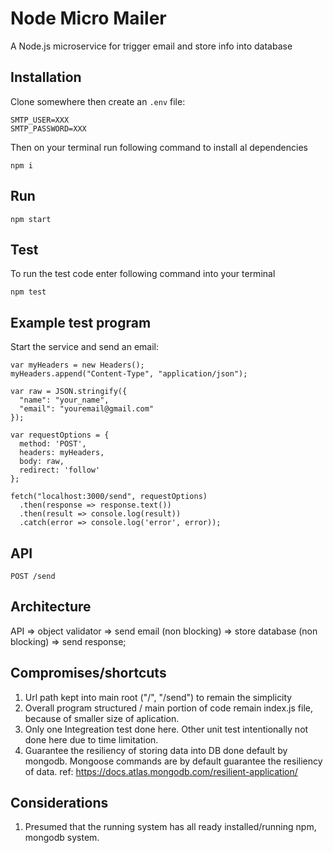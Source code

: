 # Node Micro Mailer

A Node.js microservice for trigger email and store info into database

## Installation

Clone somewhere then create an `.env` file:

```
SMTP_USER=XXX
SMTP_PASSWORD=XXX
``` 

Then on your terminal run following command to install al dependencies
```
npm i
```

## Run 
```
npm start
```

## Test
To run the test code enter following command into your terminal
```
npm test
```
## Example test program

Start the service and send an email:

```
var myHeaders = new Headers();
myHeaders.append("Content-Type", "application/json");

var raw = JSON.stringify({
  "name": "your_name",
  "email": "youremail@gmail.com"
});

var requestOptions = {
  method: 'POST',
  headers: myHeaders,
  body: raw,
  redirect: 'follow'
};

fetch("localhost:3000/send", requestOptions)
  .then(response => response.text())
  .then(result => console.log(result))
  .catch(error => console.log('error', error));
```

## API

```
POST /send
```

## Architecture

API => object validator => send email (non blocking) => store database (non blocking) => send response;



## Compromises/shortcuts

1. Url path kept into main root ("/", "/send") to remain the simplicity
2. Overall program structured / main portion of code remain index.js file, because of smaller size of aplication.
3. Only one Integreation test done here. Other unit test intentionally not done here due to time limitation.
4. Guarantee the resiliency of storing data into DB done default by mongodb. Mongoose commands are by default guarantee the resiliency of data. ref: https://docs.atlas.mongodb.com/resilient-application/

## Considerations
1. Presumed that the running system has all ready installed/running npm, mongodb system.
